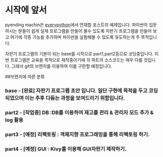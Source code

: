# 시작에 앞서
pyending machin은 [everypython](http://everypython.com)에서 연재할 포스트의 예제입니다.
파이썬의 입문하시는 분들이 쉽게 실제 프로그램을 만들어 볼수 있도록 자판기 프로그램을 만들어 보고
여기에 각종 기능을 추가하며 파이썬을 실험해볼 수 있도록 유도하는게 주 목적입니다.

자판기 프로그램의 기본이 되는 base를 시작으로 part1,part2등으로 코딩중입니다.
이번 프로그램은 교육을 목적으로 제작중이기에 각 파트의 소스코드는 매우 다를 것입니다.
그래서 git의 브렌치를 이용하여 이를 구한할 예정입니다.

##브렌치에 따른 분류

### base - [완료] 자판기 프로그램 초안 입니다. 일단 구현에 목적을 두고 코딩되었으며 이는 추후 다듬는 과정을 보여드리기 위함입니다.

### part2 - [작업중] DB :DB를 이용하여 재고를 관리 & 관리자 모드 추가 & log 활용

### part3 - [예정] 리펙토링 : 객체지향 프로그래밍을 통해 리펙토링 하기.

### part4 - [예정] GUI : Kivy를 이용해 GUI자판기 제작하기.